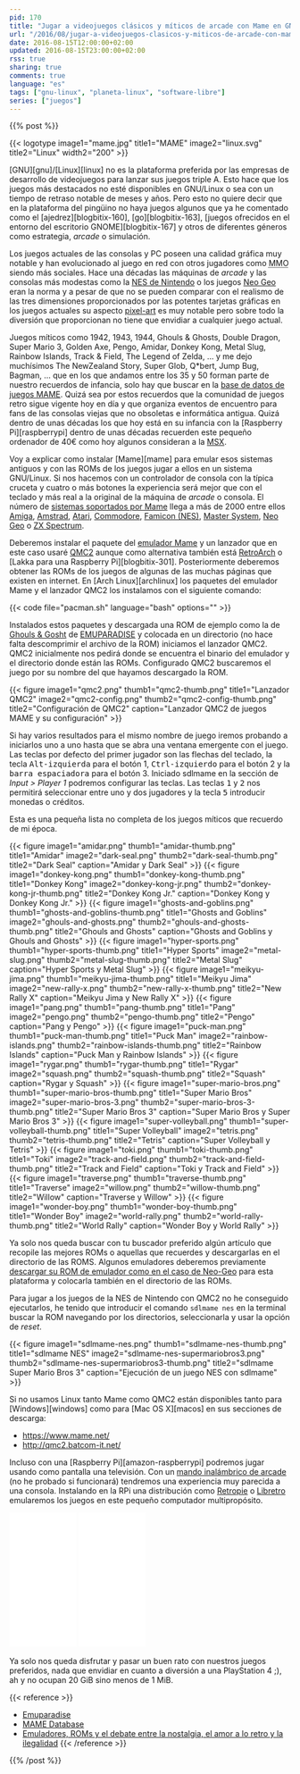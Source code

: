 ```yaml
---
pid: 170
title: "Jugar a videojuegos clásicos y míticos de arcade con Mame en GNU/Linux"
url: "/2016/08/jugar-a-videojuegos-clasicos-y-miticos-de-arcade-con-mame-en-gnu-linux/"
date: 2016-08-15T12:00:00+02:00
updated: 2016-08-15T23:00:00+02:00
rss: true
sharing: true
comments: true
language: "es"
tags: ["gnu-linux", "planeta-linux", "software-libre"]
series: ["juegos"]
---
```


{{% post %}}

{{< logotype image1="mame.jpg" title1="MAME" image2="linux.svg" title2="Linux" width2="200" >}}

[GNU][gnu]/[Linux][linux] no es la plataforma preferida por las empresas de desarrollo de videojuegos para lanzar sus juegos triple A. Esto hace que los juegos más destacados no esté disponibles en GNU/Linux o sea con un tiempo de retraso notable de meses y años. Pero esto no quiere decir que en la plataforma del pingüino no haya juegos algunos que ya he comentado como el [ajedrez][blogbitix-160], [go][blogbitix-163], [juegos ofrecidos en el entorno del escritorio GNOME][blogbitix-167] y otros de diferentes géneros como estrategia, _arcade_ o simulación.

Los juegos actuales de las consolas y PC poseen una calidad gráfica muy notable y han evolucionado al juego en red con otros jugadores como <abbr title="Massively Multiplayer Online">MMO</abbr> siendo más sociales. Hace una décadas las máquinas de _arcade_ y las consolas más modestas como la [NES de Nintendo](https://es.wikipedia.org/wiki/Nintendo_Entertainment_System) o los juegos [Neo Geo](https://es.wikipedia.org/wiki/Neo-Geo) eran la norma y a pesar de que no se pueden comparar con el realismo de las tres dimensiones proporcionados por las potentes tarjetas gráficas en los juegos actuales su aspecto [pixel-art](https://es.wikipedia.org/wiki/Pixel_art) es muy notable pero sobre todo la diversión que proporcionan no tiene que envidiar a cualquier juego actual.

Juegos míticos como 1942, 1943, 1944, Ghouls & Ghosts, Double Dragon, Super Mario 3, Golden Axe, Pengo, Amidar, Donkey Kong, Metal Slug, Rainbow Islands, Track & Field, The Legend of Zelda, ... y me dejo muchísimos The NewZealand Story, Super Glob, Q*bert, Jump Bug, Bagman, ... que en los que andamos entre los 35 y 50 forman parte de nuestro recuerdos de infancia, solo hay que buscar en la [base de datos de juegos MAME](http://www.mamedb.com). Quizá sea por estos recuerdos que la comunidad de juegos retro sigue vigente hoy en día y que organiza eventos de encuentro para fans de las consolas viejas que no obsoletas e informática antigua. Quizá dentro de unas décadas los que hoy está en su infancia con la [Raspberry Pi][raspberrypi] dentro de unas décadas recuerden este pequeño ordenador de 40€ como hoy algunos consideran a la [MSX](https://es.wikipedia.org/wiki/MSX).

Voy a explicar como instalar [Mame][mame] para emular esos sistemas antiguos y con las ROMs de los juegos jugar a ellos en un sistema GNU/Linux. Si nos hacemos con un controlador de consola con la típica cruceta y cuatro o  más botones la experiencia será mejor que con el teclado y más real a la original de la máquina de _arcade_ o consola. El número de  [sistemas soportados por Mame](http://www.progettoemma.net/mess/sysset.php) llega a más de 2000 entre ellos [Amiga](https://en.wikipedia.org/wiki/Amiga), [Amstrad](https://en.wikipedia.org/wiki/Amstrad), [Atari](https://en.wikipedia.org/wiki/Atari), [Commodore](https://en.wikipedia.org/wiki/Commodore_International), [Famicon (NES)](https://es.wikipedia.org/wiki/Nintendo_Entertainment_System), [Master System](https://es.wikipedia.org/wiki/Master_System), [Neo Geo](https://es.wikipedia.org/wiki/Neo-Geo) o [ZX Spectrum](https://es.wikipedia.org/wiki/Sinclair_ZX_Spectrum).

Deberemos instalar el paquete del [emulador Mame](https://www.archlinux.org/packages/community/x86_64/mame/) y un lanzador que en este caso usaré [QMC2](https://www.archlinux.org/packages/community/x86_64/qmc2/) aunque como alternativa también está [RetroArch](https://wiki.archlinux.org/index.php/RetroArch) o [Lakka para una Raspberry Pi][blogbitix-301]. Posteriormente deberemos obtener las ROMs de los juegos de algunas de las muchas páginas que existen en internet. En [Arch Linux][archlinux] los paquetes del emulador Mame y el lanzador QMC2 los instalamos con el siguiente comando:

{{< code file="pacman.sh" language="bash" options="" >}}

Instalados estos paquetes y descargada una ROM de ejemplo como la de [Ghouls & Gosht](https://www.emuparadise.me/M.A.M.E._-_Multiple_Arcade_Machine_Emulator_ROMs\/Ghouls'n_Ghosts_(World)/13191) de [EMUPARADISE](http://www.emuparadise.me) y colocada en un directorio (no hace falta descomprimir el archivo de la ROM) iniciamos el lanzador QMC2. QMC2 inicialmente nos pedirá donde se encuentra el binario del emulador y el directorio donde están las ROMs. Configurado QMC2 buscaremos el juego por su nombre del que hayamos descargado la ROM.

<div class="media">
    {{< figure
        image1="qmc2.png" thumb1="qmc2-thumb.png" title1="Lanzador QMC2"
        image2="qmc2-config.png" thumb2="qmc2-config-thumb.png" title2="Configuración de QMC2"
        caption="Lanzador QMC2 de juegos MAME y su configuración" >}}
</div>

Si hay varios resultados para el mismo nombre de juego iremos probando a iniciarlos uno a uno hasta que se abra una ventana emergente con el juego. Las teclas por defecto del primer jugador son las flechas del teclado, la tecla <kbd>Alt-izquierda</kbd> para el botón 1, <kbd>Ctrl-izquierdo</kbd> para el botón 2 y la <kbd>barra espaciadora</kbd> para el botón 3. Iniciado sdlmame en la sección de _Input > Player 1_ podremos configurar las teclas. Las teclas <kbd>1</kbd> y <kbd>2</kbd> nos permitirá seleccionar entre uno y dos jugadores y la tecla <kbd>5</kbd> introducir monedas o créditos.

Esta es una pequeña lista no completa de los juegos míticos que recuerdo de mi época.

<div class="media">
    {{< figure
        image1="amidar.png" thumb1="amidar-thumb.png" title1="Amidar"
        image2="dark-seal.png" thumb2="dark-seal-thumb.png" title2="Dark Seal"
        caption="Amidar y Dark Seal" >}}    
    {{< figure
        image1="donkey-kong.png" thumb1="donkey-kong-thumb.png" title1="Donkey Kong"
        image2="donkey-kong-jr.png" thumb2="donkey-kong-jr-thumb.png" title2="Donkey Kong Jr."
        caption="Donkey Kong y Donkey Kong Jr." >}}
    {{< figure
        image1="ghosts-and-goblins.png" thumb1="ghosts-and-goblins-thumb.png" title1="Ghosts and Goblins"
        image2="ghouls-and-ghosts.png" thumb2="ghouls-and-ghosts-thumb.png" title2="Ghouls and Ghosts"
        caption="Ghosts and Goblins y Ghouls and Ghosts" >}}
    {{< figure
        image1="hyper-sports.png" thumb1="hyper-sports-thumb.png" title1="Hyper Sports"
        image2="metal-slug.png" thumb2="metal-slug-thumb.png" title2="Metal Slug"
        caption="Hyper Sports y Metal Slug" >}}
    {{< figure
        image1="meikyu-jima.png" thumb1="meikyu-jima-thumb.png" title1="Meikyu Jima"
        image2="new-rally-x.png" thumb2="new-rally-x-thumb.png" title2="New Rally X"
        caption="Meikyu Jima y New Rally X" >}}
    {{< figure
        image1="pang.png" thumb1="pang-thumb.png" title1="Pang"
        image2="pengo.png" thumb2="pengo-thumb.png" title2="Pengo"
        caption="Pang y Pengo" >}}
    {{< figure
        image1="puck-man.png" thumb1="puck-man-thumb.png" title1="Puck Man"
        image2="rainbow-islands.png" thumb2="rainbow-islands-thumb.png" title2="Rainbow Islands"
        caption="Puck Man y Rainbow Islands" >}}
    {{< figure
        image1="rygar.png" thumb1="rygar-thumb.png" title1="Rygar"
        image2="squash.png" thumb2="squash-thumb.png" title2="Squash"
        caption="Rygar y Squash" >}}
    {{< figure
        image1="super-mario-bros.png" thumb1="super-mario-bros-thumb.png" title1="Super Mario Bros"
        image2="super-mario-bros-3.png" thumb2="super-mario-bros-3-thumb.png" title2="Super Mario Bros 3"
        caption="Super Mario Bros y Super Mario Bros 3" >}}
    {{< figure
        image1="super-volleyball.png" thumb1="super-volleyball-thumb.png" title1="Super Volleyball"
        image2="tetris.png" thumb2="tetris-thumb.png" title2="Tetris"
        caption="Super Volleyball y Tetris" >}}
    {{< figure
        image1="toki.png" thumb1="toki-thumb.png" title1="Toki"
        image2="track-and-field.png" thumb2="track-and-field-thumb.png" title2="Track and Field"
        caption="Toki y Track and Field" >}}
    {{< figure
        image1="traverse.png" thumb1="traverse-thumb.png" title1="Traverse"
        image2="willow.png" thumb2="willow-thumb.png" title2="Willow"
        caption="Traverse y Willow" >}}
    {{< figure
        image1="wonder-boy.png" thumb1="wonder-boy-thumb.png" title1="Wonder Boy"
        image2="world-rally.png" thumb2="world-rally-thumb.png" title2="World Rally"
        caption="Wonder Boy y World Rally" >}}
</div>

Ya solo nos queda buscar con tu buscador preferido algún artículo que recopile las mejores ROMs o aquellas que recuerdes y descargarlas en el directorio de las ROMS. Algunos emuladores deberemos previamente [descargar su ROM de emulador como en el caso de Neo-Geo](https://www.emuparadise.me/M.A.M.E._-_Multiple_Arcade_Machine_Emulator_ROMs/Neo-Geo/15030) para esta plataforma y colocarla también en el directorio de las ROMs.

Para jugar a los juegos de la NES de Nintendo con QMC2 no he conseguido ejecutarlos, he tenido que introducir el comando <code>sdlmame nes</code> en la terminal buscar la ROM navegando por los directorios, seleccionarla y usar la opción de _reset_.

<div class="media">
    {{< figure
        image1="sdlmame-nes.png" thumb1="sdlmame-nes-thumb.png" title1="sdlmame NES"
        image2="sdlmame-nes-supermariobros3.png" thumb2="sdlmame-nes-supermariobros3-thumb.png" title2="sdlmame Super Mario Bros 3"
        caption="Ejecución de un juego NES con sdlmame" >}}
</div>

Si no usamos Linux tanto Mame como QMC2 están disponibles tanto para [Windows][windows] como para [Mac OS X][macos] en sus secciones de descarga:

* https://www.mame.net/
* http://qmc2.batcom-it.net/

Incluso con una [Raspberry Pi][amazon-raspberrypi] podremos jugar usando como pantalla una televisión. Con un [mando inalámbrico de arcade](https://amzn.to/2bjiYN8) (no he probado si funcionará) tendremos una experiencia muy parecida a una consola. Instalando en la RPi una distribución como [Retropie](https://retropie.org.uk/) o [Libretro](https://www.libretro.com/) emularemos los juegos en este pequeño computador multipropósito.

<div class="media-amazon">
    <iframe style="width:120px;height:240px;" marginwidth="0" marginheight="0" scrolling="no" frameborder="0" src="//rcm-eu.amazon-adsystem.com/e/cm?lt1=_blank&bc1=000000&IS2=1&bg1=FFFFFF&fc1=000000&lc1=0000FF&t=blobit-21&o=30&p=8&l=as4&m=amazon&f=ifr&ref=as_ss_li_til&asins=B01CD5VC92&linkId=a79bf1bb391f6591c039b7696a22e9ef&internal=1"></iframe>
    <iframe style="width:120px;height:240px;" marginwidth="0" marginheight="0" scrolling="no" frameborder="0" src="//rcm-eu.amazon-adsystem.com/e/cm?lt1=_blank&bc1=000000&IS2=1&bg1=FFFFFF&fc1=000000&lc1=0000FF&t=blobit-21&o=30&p=8&l=as4&m=amazon&f=ifr&ref=as_ss_li_til&asins=B013B61SCS&linkId=61b4a105bc7d42ff174de961aaab0e67&internal=1"></iframe>
</div>

Ya solo nos queda disfrutar y pasar un buen rato con nuestros juegos preferidos, nada que envidiar en cuanto a diversión a una PlayStation 4 ;), ah y no ocupan 20 GiB sino menos de 1 MiB.

{{< reference >}}
* [Emuparadise](http://www.emuparadise.me)
* [MAME Database](http://www.mamedb.com)
* [Emuladores, ROMs y el debate entre la nostalgia, el amor a lo retro y la ilegalidad](https://www.xataka.com/videojuegos/emuladores-roms-y-el-debate-entre-la-nostalgia-el-amor-a-lo-retro-y-la-ilegalidad)
{{< /reference >}}

{{% /post %}}
